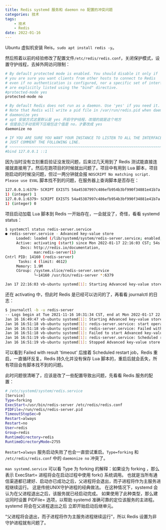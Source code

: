 ```yaml
---
title: Redis systemd 服务和 daemon no 配置的冲突问题
categories: 技术
tags: 
    - 技术
    - Redis
date: 2022-01-16
---
```


Ubuntu 虚拟机安装 Reis，`sudo apt install redis -y`。

然后照着以前的经验修改了配置文件`/etc/redis/redis.conf`，关闭保护模式，设置守护线程，去掉外网访问限制：

```bash
# By default protected mode is enabled. You should disable it only if
# you are sure you want clients from other hosts to connect to Redis
# even if no authentication is configured, nor a specific set of interfaces
# are explicitly listed using the "bind" directive.
#protected-mode yes
protected-mode no

# By default Redis does not run as a daemon. Use 'yes' if you need it.
# Note that Redis will write a pid file in /var/run/redis.pid when daemonized.
# daemonize yes
# apt 安装方式这里默认是 yes 开启守护线程，改错的就是这个地方
# 但是自己手动官网下压缩包这个值是 no，才要改成 yes
daemonize no

# IF YOU ARE SURE YOU WANT YOUR INSTANCE TO LISTEN TO ALL THE INTERFACES
# JUST COMMENT THE FOLLOWING LINE.
# ~~~~~~~~~~~~~~~~~~~~~~~~~~~~~~~~~~~~~~~~~~~~~~~~~~~~~~~~~~~~~~~~~~~~~~~~
#bind 127.0.0.1 ::1
```

因为当时没有立刻重启验证没发现问题，后来过几天用到了 Redis 测试能直接连接就直接用了。然后在跑项目的时候就出问题了。项目中有用到 Lua 脚本，项目刚启动的时候没问题，但过一两分钟就会报 `NOSCRIPT No matching script. Please use EVAL` 脚本找不到的问题，在服务器上查询脚本是否存在：

```bash
127.0.0.1:6379> SCRIPT EXISTS 54a45387997c486efb954b3bf990f34881e41b7a
1) (integer) 1
127.0.0.1:6379> SCRIPT EXISTS 54a45387997c486efb954b3bf990f34881e41b7a
1) (integer) 0
```

项目启动加载 Lua 脚本到 Redis 一开始存在，一会就没了，奇怪，看看 systemd status：

```bash
$ systemctl status redis-server.service
● redis-server.service - Advanced key-value store
     Loaded: loaded (/lib/systemd/system/redis-server.service; enabled; vendor preset: enabled)
     Active: activating (start) since Mon 2022-01-17 22:16:03 CST; 54s ago
       Docs: http://redis.io/documentation,
             man:redis-server(1)
Cntrl PID: 14160 (redis-server)
      Tasks: 4 (limit: 4612)
     Memory: 1.9M
     CGroup: /system.slice/redis-server.service
             └─14160 /usr/bin/redis-server *:6379

Jan 17 22:16:03 vb-ubuntu systemd[1]: Starting Advanced key-value store...
```

还在 activating 中，但此时 Redis 是已经可以访问的了，再看看 journalctl 的日志：

```bash
$ journalctl -b -u redis-server
-- Logs begin at Tue 2021-11-16 10:31:34 CST, end at Mon 2022-01-17 22:30:57 CST. --
Jan 16 16:49:47 vb-ubuntu systemd[1]: Starting Advanced key-value store...
Jan 16 16:51:18 vb-ubuntu systemd[1]: redis-server.service: start operation timed out. Terminating.
Jan 16 16:51:18 vb-ubuntu systemd[1]: redis-server.service: Failed with result 'timeout'.
Jan 16 16:51:18 vb-ubuntu systemd[1]: Failed to start Advanced key-value store.
Jan 16 16:51:19 vb-ubuntu systemd[1]: redis-server.service: Scheduled restart job, restart counter is at 1.
Jan 16 16:51:19 vb-ubuntu systemd[1]: Stopped Advanced key-value store.
```

可以看到 Failed with result 'timeout' 后接着 Scheduled restart job，Redis 重启，一直循环反复。Redis   持久化并没有保存 Lua 脚本的，重启后就会丢失，所有项目会有脚本找不到的问题。

此时问题很清晰了，应该是改了一些配置导致出问题，先看看 Redis 服务的配置：

```bash
# /etc/systemd/system/redis.service
[Service]
Type=forking
ExecStart=/usr/bin/redis-server /etc/redis/redis.conf
PIDFile=/run/redis/redis-server.pid
TimeoutStopSec=0
Restart=always
Restart=no
User=redis
Group=redis
RuntimeDirectory=redis
RuntimeDirectoryMode=2755
```

`Restart=always` 服务启动失败了也会一直尝试重启。`Type=forking` 和 `/etc/redis/redis.conf` 中的 `daemonize no` 冲突了。

`man systemd.service` 可以看 Type 为 forking 的解释：如果设为 forking ，那么表示 ExecStart= 进程将会在启动过程中使用 fork() 系统调用。 也就是当所有通信渠道都已建好、启动亦已成功之后，父进程将会退出，而子进程将作为主服务进程继续运行。 这是传统UNIX守护进程的经典做法。 在这种情况下，systemd 会认为在父进程退出之后，该服务就已经启动完成。 如果使用了此种类型，那么建议同时设置 PIDFile= 选项，以帮助 systemd 准确可靠的定位该服务的主进程。 systemd 将会在父进程退出之后 立即开始启动后继单元。

“父进程将会退出，而子进程将作为主服务进程继续运行”，所以 Redis 设置为非守护进程就有问题了。
